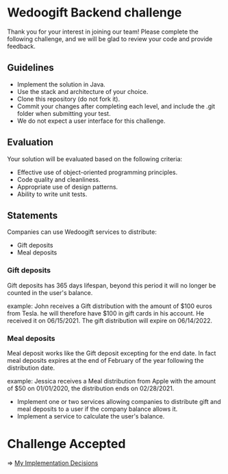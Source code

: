 # Wedoogift Backend challenge
Thank you for your interest in joining our team!
Please complete the following challenge, and we will be glad to review your code and provide feedback.

## Guidelines
* Implement the solution in Java.
* Use the stack and architecture of your choice.
* Clone this repository (do not fork it).
* Commit your changes after completing each level, and include the .git folder when submitting your test.
* We do not expect a user interface for this challenge.

## Evaluation
Your solution will be evaluated based on the following criteria:
* Effective use of object-oriented programming principles.
* Code quality and cleanliness.
* Appropriate use of design patterns.
* Ability to write unit tests.

## Statements
Companies can use Wedoogift services to distribute:
- Gift deposits
- Meal deposits

### Gift deposits
Gift deposits has 365 days lifespan, beyond this period it will no longer be counted in the user's balance.

example:
John receives a Gift distribution with the amount of $100 euros from Tesla. he will therefore have $100 in gift cards in his account.
He received it on 06/15/2021. The gift distribution will expire on 06/14/2022. 

### Meal deposits
Meal deposit works like the Gift deposit excepting for the end date. In fact meal deposits expires at the end of February of the year following the distribution date.

example:
Jessica receives a Meal distribution from Apple with the amount of $50 on 01/01/2020, the distribution ends on 02/28/2021.

* Implement one or two services allowing companies to distribute gift and meal deposits to a user if the company balance allows it.
* Implement a service to calculate the user's balance.


# Challenge Accepted

=> [My Implementation Decisions](./Implementation.md)
